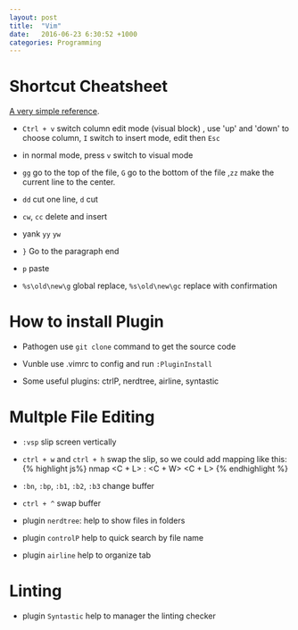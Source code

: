 ```yaml
---
layout: post
title:  "Vim"
date:   2016-06-23 6:30:52 +1000
categories: Programming
---
```

Shortcut Cheatsheet
===================
[A very simple reference](http://www.worldtimzone.com/res/vi.html).

- `Ctrl + v` switch column edit mode (visual block) , use 'up' and 'down' to choose column, `I` switch to insert mode, edit then `Esc`

- in normal mode, press `v` switch to visual mode

- `gg` go to the top of the file, `G` go to the bottom of the file ,`zz` make the current line to the center.

- `dd` cut one line, `d` cut

- `cw`, `cc` delete and insert

- yank `yy` `yw`

- `}` Go to the paragraph end
     
- `p` paste

- `%s\old\new\g` global replace, `%s\old\new\gc` replace with confirmation

How to install Plugin
=====================
- Pathogen use `git clone` command to get the source code

- Vunble use .vimrc to config and run `:PluginInstall`

- Some useful plugins: ctrlP, nerdtree, airline, syntastic

Multple File Editing
====================
- `:vsp` slip screen vertically

- `ctrl + w` and `ctrl + h` swap the slip, so we could add mapping like this:
{% highlight js%}
nmap <C + L> : <C + W> <C + L>
{% endhighlight %}

- `:bn`, `:bp`, `:b1`, `:b2`, `:b3` change buffer

- `ctrl + ^` swap buffer

- plugin `nerdtree`: help to show files in folders

- plugin `controlP` help to quick search by file name

- plugin `airline` help to organize tab

Linting
=======
- plugin `Syntastic` help to manager the linting checker